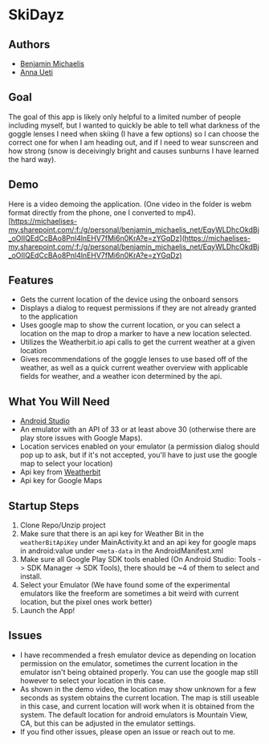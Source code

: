 # SkiDayz

## Authors

- [Benjamin Michaelis](https://github.com/BenjaminMichaelis)
- [Anna Ueti](https://github.com/aueti)

## Goal

The goal of this app is likely only helpful to a limited number of people including myself, but I wanted to quickly be able to tell what darkness of the goggle lenses I need when skiing (I have a few options) so I can choose the correct one for when I am heading out, and if I need to wear sunscreen and how strong (snow is deceivingly bright and causes sunburns I have learned the hard way).

## Demo

Here is a video demoing the application. (One video in the folder is webm format directly from the phone, one I converted to mp4). [https://michaelises-my.sharepoint.com/:f:/g/personal/benjamin_michaelis_net/EqyWLDhcOkdBj_oOIIQEdCcBAo8Pnl4lnEHV7fMi6n0KrA?e=zYGqDz](https://michaelises-my.sharepoint.com/:f:/g/personal/benjamin_michaelis_net/EqyWLDhcOkdBj_oOIIQEdCcBAo8Pnl4lnEHV7fMi6n0KrA?e=zYGqDz)

## Features

- Gets the current location of the device using the onboard sensors
- Displays a dialog to request permissions if they are not already granted to the application
- Uses google map to show the current location, or you can select a location on the map to drop a marker to have a new location selected.
- Utilizes the Weatherbit.io api calls to get the current weather at a given location
- Gives recommendations of the goggle lenses to use based off of the weather, as well as a quick current weather overview with applicable fields for weather, and a weather icon determined by the api.

## What You Will Need

- [Android Studio](https://developer.android.com/studio)
- An emulator with an API of 33 or at least above 30 (otherwise there are play store issues with Google Maps).
- Location services enabled on your emulator (a permission dialog should pop up to ask, but if it's not accepted, you'll have to just use the google map to select your location)
- Api key from [Weatherbit](https://www.weatherbit.io/)
- Api key for Google Maps

## Startup Steps

1. Clone Repo/Unzip project
2. Make sure that there is an api key for Weather Bit in the `weatherBitApiKey` under MainActivity.kt and an api key for google maps in android:value under `<meta-data` in the AndroidManifest.xml
3. Make sure all Google Play SDK tools enabled (On Android Studio: Tools -> SDK Manager -> SDK Tools), there should be ~4 of them to select and install.
4. Select your Emulator (We have found some of the experimental emulators like the freeform are sometimes a bit weird with current location, but the pixel ones work better)
5. Launch the App!

## Issues

- I have recommended a fresh emulator device as depending on location permission on the emulator, sometimes the current location in the emulator isn't being obtained properly. You can use the google map still however to select your location in this case.
- As shown in the demo video, the location may show unknown for a few seconds as system obtains the current location. The map is still useable in this case, and current location will work when it is obtained from the system. The default location for android emulators is Mountain View, CA, but this can be adjusted in the emulator settings.
- If you find other issues, please open an issue or reach out to me.
